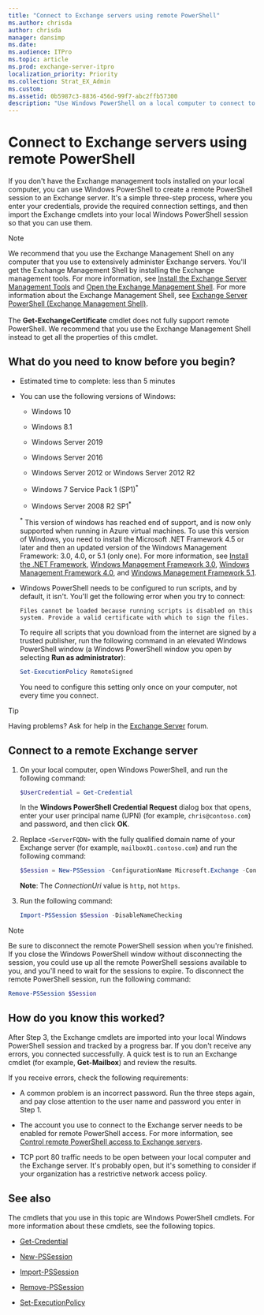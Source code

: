 ```yaml
---
title: "Connect to Exchange servers using remote PowerShell"
ms.author: chrisda
author: chrisda
manager: dansimp
ms.date:
ms.audience: ITPro
ms.topic: article
ms.prod: exchange-server-itpro
localization_priority: Priority
ms.collection: Strat_EX_Admin
ms.custom:
ms.assetid: 0b5987c3-8836-456d-99f7-abc2ffb57300
description: "Use Windows PowerShell on a local computer to connect to an Exchange Server."
---
```


# Connect to Exchange servers using remote PowerShell

If you don't have the Exchange management tools installed on your local computer, you can use Windows PowerShell to create a remote PowerShell session to an Exchange server. It's a simple three-step process, where you enter your credentials, provide the required connection settings, and then import the Exchange cmdlets into your local Windows PowerShell session so that you can use them.

> [!NOTE]
> We recommend that you use the Exchange Management Shell on any computer that you use to extensively administer Exchange servers. You'll get the Exchange Management Shell by installing the Exchange management tools. For more information, see [Install the Exchange Server Management Tools](https://docs.microsoft.com/Exchange/plan-and-deploy/post-installation-tasks/install-management-tools) and [Open the Exchange Management Shell](open-the-exchange-management-shell.md). For more information about the Exchange Management Shell, see [Exchange Server PowerShell (Exchange Management Shell)](exchange-management-shell.md). <br/><br/> The **Get-ExchangeCertificate** cmdlet does not fully support remote PowerShell. We recommend that you use the Exchange Management Shell instead to get all the properties of this cmdlet.

## What do you need to know before you begin?

- Estimated time to complete: less than 5 minutes

- You can use the following versions of Windows:

  - Windows 10

  - Windows 8.1

  - Windows Server 2019

  - Windows Server 2016

  - Windows Server 2012 or Windows Server 2012 R2

  - Windows 7 Service Pack 1 (SP1)<sup>*</sup>

  - Windows Server 2008 R2 SP1<sup>*</sup>

  <sup>\*</sup> This version of windows has reached end of support, and is now only supported when running in Azure virtual machines. To use this version of Windows, you need to install the Microsoft .NET Framework 4.5 or later and then an updated version of the Windows Management Framework: 3.0, 4.0, or 5.1 (only one). For more information, see [Install the .NET Framework](https://docs.microsoft.com/dotnet/framework/install/on-windows-7), [Windows Management Framework 3.0](https://www.microsoft.com/download/details.aspx?id=34595), [Windows Management Framework 4.0](https://www.microsoft.com/en-us/download/details.aspx?id=40855), and [Windows Management Framework 5.1](https://aka.ms/wmf5download).

- Windows PowerShell needs to be configured to run scripts, and by default, it isn't. You'll get the following error when you try to connect:

  `Files cannot be loaded because running scripts is disabled on this system. Provide a valid certificate with which to sign the files.`

  To require all scripts that you download from the internet are signed by a trusted publisher, run the following command in an elevated Windows PowerShell window (a Windows PowerShell window you open by selecting **Run as administrator**):

  ```PowerShell
  Set-ExecutionPolicy RemoteSigned
  ```

    You need to configure this setting only once on your computer, not every time you connect.

> [!TIP]
> Having problems? Ask for help in the [Exchange Server](https://go.microsoft.com/fwlink/p/?linkId=60612) forum.

## Connect to a remote Exchange server

1. On your local computer, open Windows PowerShell, and run the following command:

   ```PowerShell
   $UserCredential = Get-Credential
   ```

   In the **Windows PowerShell Credential Request** dialog box that opens, enter your user principal name (UPN) (for example, `chris@contoso.com`) and password, and then click **OK**.

2. Replace `<ServerFQDN>` with the fully qualified domain name of your Exchange server (for example, `mailbox01.contoso.com`) and run the following command:

   ```PowerShell
   $Session = New-PSSession -ConfigurationName Microsoft.Exchange -ConnectionUri http://<ServerFQDN>/PowerShell/ -Authentication Kerberos -Credential $UserCredential
   ```

      **Note**: The _ConnectionUri_ value is `http`, not `https`.

3. Run the following command:

   ```PowerShell
   Import-PSSession $Session -DisableNameChecking
   ```

> [!NOTE]
> Be sure to disconnect the remote PowerShell session when you're finished. If you close the Windows PowerShell window without disconnecting the session, you could use up all the remote PowerShell sessions available to you, and you'll need to wait for the sessions to expire. To disconnect the remote PowerShell session, run the following command:

```PowerShell
Remove-PSSession $Session
```

## How do you know this worked?

After Step 3, the Exchange cmdlets are imported into your local Windows PowerShell session and tracked by a progress bar. If you don't receive any errors, you connected successfully. A quick test is to run an Exchange cmdlet (for example, **Get-Mailbox**) and review the results.

If you receive errors, check the following requirements:

- A common problem is an incorrect password. Run the three steps again, and pay close attention to the user name and password you enter in Step 1.

- The account you use to connect to the Exchange server needs to be enabled for remote PowerShell access. For more information, see [Control remote PowerShell access to Exchange servers](control-remote-powershell-access-to-exchange-servers.md).

- TCP port 80 traffic needs to be open between your local computer and the Exchange server. It's probably open, but it's something to consider if your organization has a restrictive network access policy.

## See also

The cmdlets that you use in this topic are Windows PowerShell cmdlets. For more information about these cmdlets, see the following topics.

- [Get-Credential](https://docs.microsoft.com/powershell/module/microsoft.powershell.security/get-credential)

- [New-PSSession](https://docs.microsoft.com/powershell/module/microsoft.powershell.core/new-pssession)

- [Import-PSSession](https://docs.microsoft.com/powershell/module/microsoft.powershell.utility/import-pssession)

- [Remove-PSSession](https://docs.microsoft.com/powershell/module/microsoft.powershell.core/remove-pssession)

- [Set-ExecutionPolicy](https://docs.microsoft.com/powershell/module/microsoft.powershell.security/set-executionpolicy)
